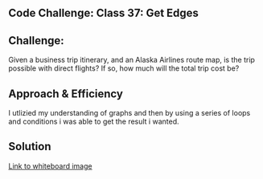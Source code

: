 ## Code Challenge: Class 37: Get Edges

## Challenge:
Given a business trip itinerary, and an Alaska Airlines route map, is the trip possible with direct flights? If so, how much will the total trip cost be?

## Approach & Efficiency
<!-- What approach did you take? Why? What is the Big O space/time for this approach? -->
I utlizied my understanding of graphs and then by using a series of loops and conditions i was able to get the result i wanted.

## Solution
<!-- Embedded whiteboard image -->
[Link to whiteboard image](../assets/codechallenge37.PNG)